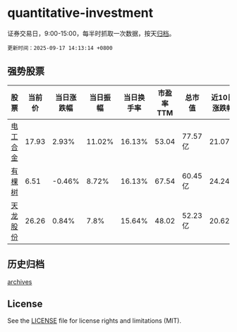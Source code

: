 # quantitative-investment

证券交易日，9:00-15:00，每半时抓取一次数据，按天[归档](archives)。

`更新时间：2025-09-17 14:13:14 +0800`

## 强势股票

|股票|当前价|当日涨跌幅|当日振幅|当日换手率|市盈率TTM|总市值|近10日涨跌幅|
|----|----|----|----|----|----|----|----|
|[电工合金](https://xueqiu.com/S/SZ300697)|17.93|2.93%|11.02%|16.13%|53.04|77.57亿|21.07%|
|[有棵树](https://xueqiu.com/S/SZ300209)|6.51|-0.46%|8.72%|16.13%|67.54|60.45亿|24.24%|
|[天龙股份](https://xueqiu.com/S/SH603266)|26.26|0.84%|7.8%|15.64%|48.02|52.23亿|20.62%|

## 历史归档

[archives](archives)

## License

See the [LICENSE](LICENSE) file for license rights and limitations (MIT).